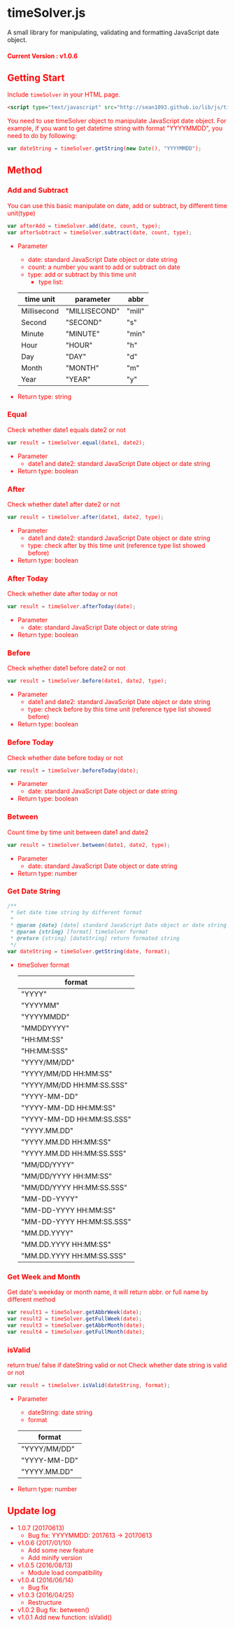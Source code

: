# timeSolver.js

A small library for manipulating, validating and formatting JavaScript date object.

#### <font color="red"> Current Version : v1.0.6 <font>

## Getting Start

Include <code>timeSolver</code> in your HTML page. 
```html
<script type="text/javascript" src="http://sean1093.github.io/lib/js/timeSolver/1.0.6/timeSolver.min.js"></script>
```

You need to use timeSolver object to manipulate JavaScript date object.
For example, if you want to get datetime string with format "YYYYMMDD", you need to do by following:
```js
var dateString = timeSolver.getString(new Date(), "YYYYMMDD");
```

## Method 

### Add and Subtract
You can use this basic manipulate on date, add or subtract, by different time unit(type)
```js
var afterAdd = timeSolver.add(date, count, type);
var afterSubtract = timeSolver.subtract(date, count, type);
```
* Parameter
    + date: standard JavaScript Date object or date string
    + count: a number you want to add or subtract on date
    + type: add or subtract by this time unit  
        - type list:

    <table>
        <thead>
            <tr>
                <th>time unit</th>
                <th>parameter</th>
                <th>abbr</th>
            </tr>
        </thead>
        <tbody>
            <tr>
                <td>Millisecond</td>
                <td>"MILLISECOND"</td>
                <td>"mill"</td>
            </tr>
            <tr>
                <td>Second</td>
                <td>"SECOND"</td>
                <td>"s"</td>
            </tr>
            <tr>
                <td>Minute</td>
                <td>"MINUTE"</td>
                <td>"min"</td>
            </tr>
            <tr>
                <td>Hour</td>
                <td>"HOUR"</td>
                <td>"h"</td>
            </tr>
            <tr>
                <td>Day</td>
                <td>"DAY"</td>
                <td>"d"</td>
            </tr>
            <tr>
                <td>Month</td>
                <td>"MONTH"</td>
                <td>"m"</td>
            </tr>
            <tr>
                <td>Year</td>
                <td>"YEAR"</td>
                <td>"y"</td>
            </tr>
        </tbody>
    </table>

* Return type: string
 


### Equal
Check whether date1 equals date2 or not 
```js
var result = timeSolver.equal(date1, date2);
```
* Parameter
    + date1 and date2: standard JavaScript Date object or date string
* Return type: boolean  
    

### After
Check whether date1 after date2 or not 
```js
var result = timeSolver.after(date1, date2, type);
```
* Parameter
    + date1 and date2: standard JavaScript Date object or date string
    + type: check after by this time unit (reference type list showed before)
* Return type: boolean  


### After Today
Check whether date after today or not 
```js
var result = timeSolver.afterToday(date);
```
* Parameter
    + date: standard JavaScript Date object or date string
* Return type: boolean  


### Before
Check whether date1 before date2 or not 
```js
var result = timeSolver.before(date1, date2, type);
```
* Parameter
    + date1 and date2: standard JavaScript Date object or date string
    + type: check before by this time unit (reference type list showed before)
* Return type: boolean  


### Before Today
Check whether date before today or not 
```js
var result = timeSolver.beforeToday(date);
```
* Parameter
    + date: standard JavaScript Date object or date string
* Return type: boolean  


### Between
Count time by time unit between date1 and date2 
```js
var result = timeSolver.between(date1, date2, type);
```
* Parameter
    + date: standard JavaScript Date object or date string
* Return type: number           
    

### Get Date String

```js
/**
 * Get date time string by different format 
 * 
 * @param {date} [date] standard JavaScript Date object or date string
 * @param {string} [format] timeSolver format
 * @return {string} [dateString] return formated string
 */
var dateString = timeSolver.getString(date, format);
```

* timeSolver format
    
    <table>
        <thead>
            <tr>
                <th>format</th>
            </tr>
        </thead>
        <tbody>
            <tr><td>"YYYY"</td></tr>
            <tr><td>"YYYYMM"</td></tr>
            <tr><td>"YYYYMMDD"</td></tr>
            <tr><td>"MMDDYYYY"</td></tr>
            <tr><td>"HH:MM:SS"</td></tr>
            <tr><td>"HH:MM:SSS"</td></tr>
            <tr><td>"YYYY/MM/DD"</td></tr>
            <tr><td>"YYYY/MM/DD HH:MM:SS"</td></tr>
            <tr><td>"YYYY/MM/DD HH:MM:SS.SSS"</td></tr>
            <tr><td>"YYYY-MM-DD"</td></tr>
            <tr><td>"YYYY-MM-DD HH:MM:SS"</td></tr>
            <tr><td>"YYYY-MM-DD HH:MM:SS.SSS"</td></tr>
            <tr><td>"YYYY.MM.DD"</td></tr>
            <tr><td>"YYYY.MM.DD HH:MM:SS"</td></tr>
            <tr><td>"YYYY.MM.DD HH:MM:SS.SSS"</td></tr>
            <tr><td>"MM/DD/YYYY"</td></tr>
            <tr><td>"MM/DD/YYYY HH:MM:SS"</td></tr>
            <tr><td>"MM/DD/YYYY HH:MM:SS.SSS"</td></tr>
            <tr><td>"MM-DD-YYYY"</td></tr>
            <tr><td>"MM-DD-YYYY HH:MM:SS"</td></tr>
            <tr><td>"MM-DD-YYYY HH:MM:SS.SSS"</td></tr>
            <tr><td>"MM.DD.YYYY"</td></tr>
            <tr><td>"MM.DD.YYYY HH:MM:SS"</td></tr>
            <tr><td>"MM.DD.YYYY HH:MM:SS.SSS"</td></tr>
        </tbody>
    </table>


### Get Week and Month
Get date's weekday or month name, it will return abbr. or full name by different method
```js
var result1 = timeSolver.getAbbrWeek(date);
var result2 = timeSolver.getFullWeek(date);
var result3 = timeSolver.getAbbrMonth(date);
var result4 = timeSolver.getFullMonth(date);
```
    
### isValid
return true/ false if dateString valid or not
Check whether date string is valid or not 
```js
var result = timeSolver.isValid(dateString, format);
```
* Parameter
    + dateString: date string
    + format

    <table>
        <thead>
            <tr>
                <th>format</th>
            </tr>
        </thead>
        <tbody>
            <tr><td>"YYYY/MM/DD"</td></tr>
            <tr><td>"YYYY-MM-DD"</td></tr>
            <tr><td>"YYYY.MM.DD"</td></tr>
        </tbody>
    </table>

* Return type: number

        
## Update log
* 1.0.7 (20170613)
    + Bug fix: YYYYMMDD: 2017613 -> 20170613
* v1.0.6 (2017/01/10) 
    + Add some new feature
    + Add minify version
* v1.0.5 (2016/08/13)
    + Module load compatibility
* v1.0.4 (2016/06/14)
    + Bug fix
* v1.0.3 (2016/04/25)
    + Restructure
* v1.0.2 Bug fix: between()
* v1.0.1 Add new function: isValid()

